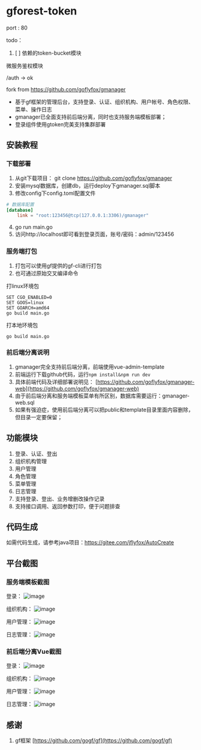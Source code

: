 # gforest-token

port : 80

todo：

1. [ ] 依赖的token-bucket模块

微服务鉴权模块

/auth -> ok

fork from https://github.com/goflyfox/gmanager

* 基于gf框架的管理后台，支持登录、认证、组织机构、用户帐号、角色权限、菜单、操作日志
* gmanager已全面支持前后端分离，同时也支持服务端模板部署；
* 登录组件使用gtoken完美支持集群部署

## 安装教程

### 下载部署
1. 从git下载项目： git clone https://github.com/goflyfox/gmanager
2. 安装mysql数据库，创建db，运行deploy下gmanager.sql脚本
3. 修改config下config.toml配置文件
```toml
# 数据库配置
[database]
    link = "root:123456@tcp(127.0.0.1:3306)/gmanager"
```
4. go run main.go
5. 访问http://localhost即可看到登录页面，账号/密码：admin/123456

### 服务端打包
1. 打包可以使用gf提供的gf-cli进行打包
2. 也可通过原始交叉编译命令

打linux环境包
```
SET CGO_ENABLED=0
SET GOOS=linux
SET GOARCH=amd64
go build main.go
```

打本地环境包
```
go build main.go
```

### 前后端分离说明
1. gmanager完全支持前后端分离，前端使用vue-admin-template
2. 前端运行下载github代码，运行`npm install&npm run dev`
3. 具体前端代码及详细部署说明见： [https://github.com/goflyfox/gmanager-web](https://github.com/goflyfox/gmanager-web)
4. 由于前后端分离和服务端模板菜单有所区别，数据库需要运行：gmanager-web.sql
5. 如果有强迫症，使用前后端分离可以把public和template目录里面内容删除，但目录一定要保留；

## 功能模块
1. 登录、认证、登出
2. 组织机构管理
3. 用户管理
4. 角色管理
5. 菜单管理
6. 日志管理
7. 支持登录、登出、业务增删改操作记录
8. 支持接口调用、返回参数打印，便于问题排查

## 代码生成
如需代码生成，请参考java项目：https://gitee.com/jflyfox/AutoCreate

## 平台截图

### 服务端模板截图
登录：
![image](https://raw.githubusercontent.com/goflyfox/gmanager/master/deploy/image/1.png)

组织机构：
![image](https://raw.githubusercontent.com/goflyfox/gmanager/master/deploy/image/2.png)

用户管理：
![image](https://raw.githubusercontent.com/goflyfox/gmanager/master/deploy/image/3.png)

日志管理：
![image](https://raw.githubusercontent.com/goflyfox/gmanager/master/deploy/image/4.png)

### 前后端分离Vue截图
登录：
![image](https://raw.githubusercontent.com/goflyfox/gmanager/master/deploy/image/web1.png)

组织机构：
![image](https://raw.githubusercontent.com/goflyfox/gmanager/master/deploy/image/web2.png)

用户管理：
![image](https://raw.githubusercontent.com/goflyfox/gmanager/master/deploy/image/web3.png)

日志管理：
![image](https://raw.githubusercontent.com/goflyfox/gmanager/master/deploy/image/web4.png)

## 感谢

1. gf框架 [https://github.com/gogf/gf](https://github.com/gogf/gf) 
